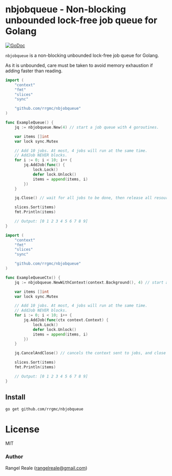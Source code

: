 # nbjobqueue - Non-blocking unbounded lock-free job queue for Golang
[![GoDoc](https://godoc.org/github.com/rrgmc/nbjobqueue?status.png)](https://godoc.org/github.com/rrgmc/nbjobqueue)

`nbjobqueue` is a non-blocking unbounded lock-free job queue for Golang.

As it is unbounded, care must be taken to avoid memory exhaustion if adding faster than reading. 

```go
import (
    "context"
    "fmt"
    "slices"
    "sync"

    "github.com/rrgmc/nbjobqueue"
)

func ExampleQueue() {
    jq := nbjobqueue.New(4) // start a job queue with 4 goroutines.

    var items []int
    var lock sync.Mutex

    // Add 10 jobs. At most, 4 jobs will run at the same time.
    // AddJob NEVER blocks.
    for i := 0; i < 10; i++ {
        jq.AddJob(func() {
            lock.Lock()
            defer lock.Unlock()
            items = append(items, i)
        })
    }

    jq.Close() // wait for all jobs to be done, then release all resources.

    slices.Sort(items)
    fmt.Println(items)

    // Output: [0 1 2 3 4 5 6 7 8 9]
}
```

```go
import (
    "context"
    "fmt"
    "slices"
    "sync"

    "github.com/rrgmc/nbjobqueue"
)

func ExampleQueueCtx() {
    jq := nbjobqueue.NewWithContext(context.Background(), 4) // start a job queue with 4 goroutines.

    var items []int
    var lock sync.Mutex

    // Add 10 jobs. At most, 4 jobs will run at the same time.
    // AddJob NEVER blocks.
    for i := 0; i < 10; i++ {
        jq.AddJob(func(ctx context.Context) {
            lock.Lock()
            defer lock.Unlock()
            items = append(items, i)
        })
    }

    jq.CancelAndClose() // cancels the context sent to jobs, and close without processing any remaining jobs.

    slices.Sort(items)
    fmt.Println(items)

    // Output: [0 1 2 3 4 5 6 7 8 9]
}
```

## Install

```shell
go get github.com/rrgmc/nbjobqueue
```

# License

MIT

### Author

Rangel Reale (rangelreale@gmail.com)
